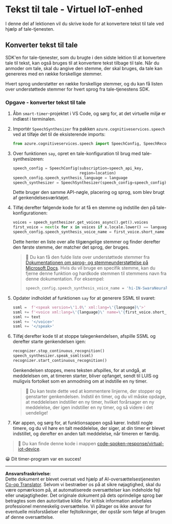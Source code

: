 <!--
CO_OP_TRANSLATOR_METADATA:
{
  "original_hash": "7966848a1f870e4c42edb4db67b13c57",
  "translation_date": "2025-08-27T20:52:47+00:00",
  "source_file": "6-consumer/lessons/3-spoken-feedback/virtual-device-text-to-speech.md",
  "language_code": "da"
}
-->
# Tekst til tale - Virtuel IoT-enhed

I denne del af lektionen vil du skrive kode for at konvertere tekst til tale ved hjælp af tale-tjenesten.

## Konverter tekst til tale

SDK'en for tale-tjenester, som du brugte i den sidste lektion til at konvertere tale til tekst, kan også bruges til at konvertere tekst tilbage til tale. Når du anmoder om tale, skal du angive den stemme, der skal bruges, da tale kan genereres med en række forskellige stemmer.

Hvert sprog understøtter en række forskellige stemmer, og du kan få listen over understøttede stemmer for hvert sprog fra tale-tjenestens SDK.

### Opgave - konverter tekst til tale

1. Åbn `smart-timer`-projektet i VS Code, og sørg for, at det virtuelle miljø er indlæst i terminalen.

1. Importér `SpeechSynthesizer` fra pakken `azure.cognitiveservices.speech` ved at tilføje det til de eksisterende imports:

    ```python
    from azure.cognitiveservices.speech import SpeechConfig, SpeechRecognizer, SpeechSynthesizer
    ```

1. Over funktionen `say`, opret en tale-konfiguration til brug med tale-synthesizeren:

    ```python
    speech_config = SpeechConfig(subscription=speech_api_key,
                                 region=location)
    speech_config.speech_synthesis_language = language
    speech_synthesizer = SpeechSynthesizer(speech_config=speech_config)
    ```

    Dette bruger den samme API-nøgle, placering og sprog, som blev brugt af genkendelsesværktøjet.

1. Tilføj derefter følgende kode for at få en stemme og indstille den på tale-konfigurationen:

    ```python
    voices = speech_synthesizer.get_voices_async().get().voices
    first_voice = next(x for x in voices if x.locale.lower() == language.lower())
    speech_config.speech_synthesis_voice_name = first_voice.short_name
    ```

    Dette henter en liste over alle tilgængelige stemmer og finder derefter den første stemme, der matcher det sprog, der bruges.

    > 💁 Du kan få den fulde liste over understøttede stemmer fra [Dokumentationen om sprog- og stemmeunderstøttelse på Microsoft Docs](https://docs.microsoft.com/azure/cognitive-services/speech-service/language-support?WT.mc_id=academic-17441-jabenn#text-to-speech). Hvis du vil bruge en specifik stemme, kan du fjerne denne funktion og hardkode stemmen til stemmens navn fra denne dokumentation. For eksempel:
    >
    > ```python
    > speech_config.speech_synthesis_voice_name = 'hi-IN-SwaraNeural'
    > ```

1. Opdater indholdet af funktionen `say` for at generere SSML til svaret:

    ```python
    ssml =  f'<speak version=\'1.0\' xml:lang=\'{language}\'>'
    ssml += f'<voice xml:lang=\'{language}\' name=\'{first_voice.short_name}\'>'
    ssml += text
    ssml += '</voice>'
    ssml += '</speak>'
    ```

1. Tilføj derefter kode til at stoppe talegenkendelsen, afspille SSML og derefter starte genkendelsen igen:

    ```python
    recognizer.stop_continuous_recognition()
    speech_synthesizer.speak_ssml(ssml)
    recognizer.start_continuous_recognition()
    ```

    Genkendelsen stoppes, mens teksten afspilles, for at undgå, at meddelelsen om, at timeren starter, bliver opfanget, sendt til LUIS og muligvis fortolket som en anmodning om at indstille en ny timer.

    > 💁 Du kan teste dette ved at kommentere linjerne, der stopper og genstarter genkendelsen. Indstil én timer, og du vil måske opdage, at meddelelsen indstiller en ny timer, hvilket forårsager en ny meddelelse, der igen indstiller en ny timer, og så videre i det uendelige!

1. Kør appen, og sørg for, at funktionsappen også kører. Indstil nogle timere, og du vil høre en talt meddelelse, der siger, at din timer er blevet indstillet, og derefter en anden talt meddelelse, når timeren er færdig.

> 💁 Du kan finde denne kode i mappen [code-spoken-response/virtual-iot-device](../../../../../6-consumer/lessons/3-spoken-feedback/code-spoken-response/virtual-iot-device).

😀 Dit timer-program var en succes!

---

**Ansvarsfraskrivelse**:  
Dette dokument er blevet oversat ved hjælp af AI-oversættelsestjenesten [Co-op Translator](https://github.com/Azure/co-op-translator). Selvom vi bestræber os på at sikre nøjagtighed, skal du være opmærksom på, at automatiserede oversættelser kan indeholde fejl eller unøjagtigheder. Det originale dokument på dets oprindelige sprog bør betragtes som den autoritative kilde. For kritisk information anbefales professionel menneskelig oversættelse. Vi påtager os ikke ansvar for eventuelle misforståelser eller fejltolkninger, der opstår som følge af brugen af denne oversættelse.